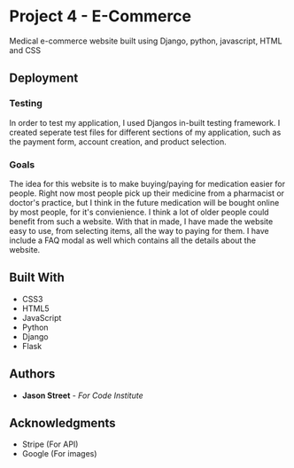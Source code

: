 # Project 4 - E-Commerce

Medical e-commerce website built using Django, python, javascript, HTML and CSS

## Deployment


### Testing

In order to test my application, I used Djangos in-built testing framework. I created seperate test files for different sections of my application, such as the payment form, account creation, and product selection.



### Goals

The idea for this website is to make buying/paying for medication easier for people. Right now most people pick up their medicine from a pharmacist or doctor's practice, but I think in the future medication will be bought online by most people, for it's convienience. I think a lot of older people could benefit from such a website. With that in made, I have made the website easy to use, from selecting items, all the way to paying for them. I have include a FAQ modal as well which contains all the details about the website.

## Built With

* CSS3
* HTML5
* JavaScript
* Python
* Django
* Flask


## Authors

* **Jason Street** - *For Code Institute*


## Acknowledgments

* Stripe (For API)
* Google (For images)
